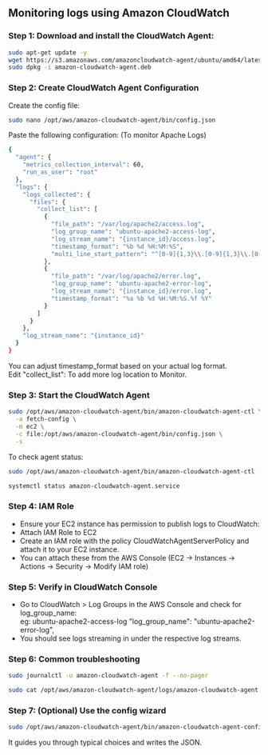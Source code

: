 ## Monitoring logs using Amazon CloudWatch

### Step 1: Download and install the CloudWatch Agent:
```sh
sudo apt-get update -y
wget https://s3.amazonaws.com/amazoncloudwatch-agent/ubuntu/amd64/latest/amazon-cloudwatch-agent.deb
sudo dpkg -i amazon-cloudwatch-agent.deb
```
### Step 2: Create CloudWatch Agent Configuration
Create the config file:
```sh
sudo nano /opt/aws/amazon-cloudwatch-agent/bin/config.json
```
Paste the following configuration: (To monitor Apache Logs)
```sh
{
  "agent": {
    "metrics_collection_interval": 60,
    "run_as_user": "root"
  },
  "logs": {
    "logs_collected": {
      "files": {
        "collect_list": [
          {
            "file_path": "/var/log/apache2/access.log",
            "log_group_name": "ubuntu-apache2-access-log",
            "log_stream_name": "{instance_id}/access.log",
            "timestamp_format": "%b %d %H:%M:%S",
            "multi_line_start_pattern": "^[0-9]{1,3}\\.[0-9]{1,3}\\.[0-9]{1,3}\\.[0-9]{1,3}"
          },
          {
            "file_path": "/var/log/apache2/error.log",
            "log_group_name": "ubuntu-apache2-error-log",
            "log_stream_name": "{instance_id}/error.log",
            "timestamp_format": "%a %b %d %H:%M:%S.%f %Y"
          }
        ]
      }
    },
    "log_stream_name": "{instance_id}"
  }
}
```
You can adjust timestamp_format based on your actual log format.  
Edit "collect_list": To add more log location to Monitor.

### Step 3: Start the CloudWatch Agent
```sh
sudo /opt/aws/amazon-cloudwatch-agent/bin/amazon-cloudwatch-agent-ctl \
  -a fetch-config \
  -m ec2 \
  -c file:/opt/aws/amazon-cloudwatch-agent/bin/config.json \
  -s
```
To check agent status:
```sh
sudo /opt/aws/amazon-cloudwatch-agent/bin/amazon-cloudwatch-agent-ctl -m ec2 -a status
```
```sh
systemctl status amazon-cloudwatch-agent.service
```
### Step 4: IAM Role

* Ensure your EC2 instance has permission to publish logs to CloudWatch:  
* Attach IAM Role to EC2  
* Create an IAM role with the policy CloudWatchAgentServerPolicy and attach it to your EC2 instance.  
* You can attach these from the AWS Console (EC2 → Instances → Actions → Security → Modify IAM role)

### Step 5: Verify in CloudWatch Console

* Go to CloudWatch > Log Groups in the AWS Console and check for log_group_name:  
eg:
ubuntu-apache2-access-log
"log_group_name": "ubuntu-apache2-error-log",
* You should see logs streaming in under the respective log streams.

### Step 6: Common troubleshooting
```sh
sudo journalctl -u amazon-cloudwatch-agent -f --no-pager
```
```sh
sudo cat /opt/aws/amazon-cloudwatch-agent/logs/amazon-cloudwatch-agent.log
```
### Step 7: (Optional) Use the config wizard
```sh
sudo /opt/aws/amazon-cloudwatch-agent/bin/amazon-cloudwatch-agent-config-wizard
```
It guides you through typical choices and writes the JSON.
